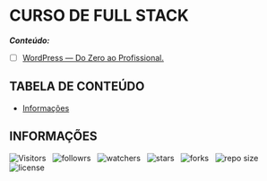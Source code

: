 <!-- TITLE -->
# CURSO DE FULL STACK

***Conteúdo:***

<!-- * [ ] ORIENTAÇÃO. -->
<!-- * [ ] LIVES. -->
<!-- * [ ] HTML 5 & CSS 3. -->
<!-- * [ ] JAVASCRIPT. -->
<!-- * [ ] GIT & GITHUB. -->
<!-- * [ ] BANCOS DE DADOS. -->
<!-- * [ ] PHP. -->
<!-- * [ ] LARAVEL. -->
<!-- * [ ] TYPESCRIPT. -->
<!-- * [ ] NODE.JS. -->
<!-- * [ ] ADONIS.JS. -->
<!-- * [ ] REACT.JS. -->
<!-- * [ ] NEXT.JS -->
<!-- * [ ] REACT.JS NATIVE. -->
<!-- * [ ] VUE.JS. -->
<!-- * [ ] ANGULAR 9. -->
<!-- * [ ] FLUTTER. -->
<!-- * [ ] BOOTSTRAP 4. -->
<!-- * [ ] DOCKER. -->
<!-- * [ ] FIREBASE. -->
<!-- * [ ] SASS. -->
<!-- * [ ] GRAPHQL. -->
<!-- * [ ] ADOBE XD. -->
<!-- * [ ] ELECTRON. -->
<!-- * [ ] [FRONT-END — DO ZERO AO PROFISSIONAL.](https://github.com/Devsgeeknerd/front-end-zp-full-stack "Ver o Conteúdo do Curso") -->
<!-- * [ ] REACT.JS NATIVE — DO ZERO AO PROFISSIONAL. -->
<!-- * [ ] PHP — DO ZERO AO PROFISSIONAL. -->
* [ ] [WordPress — Do Zero ao Profissional.](https://github.com/Devsgeeknerd/wordpress-zp-fs "Ver detalhes")
<!-- * [ ] FREELANCER — DO ZERO AO PROFISSIONAL. -->

<!-- TABLE OF CONTENTS -->
## TABELA DE CONTEÚDO

<!-- * [Vista por cima](#vista-por-cima) -->
<!--  * [Foto da tela](#foto-da-tela) -->
<!--  * [Links](#links) -->
<!-- * [Meu processo](#meu-processo) -->
<!--  * [Contruido com](#construido-com) -->
<!--  * [O que aprendi](#o-que-aprendi) -->
<!--  * [Desenvolvimento contínuo](#desenvolvimento-contínuo) -->
<!--  * [Recusos úteis](#recursos-úteis) -->
<!-- * [Autor](#autor) -->
<!-- * [Agradecimentos](#agradecimentos) -->
* [Informações](#informações)

<!-- OVERVIEW -->
<!-- ## VISTA POR CIMA -->

<!-- SCREENSHOT -->
<!-- ### FOTO DA TELA -->

<!-- LINKS -->
<!-- ### LINKS -->

<!-- MY PROCESS -->
<!-- ## MEU PROCESSO -->

<!-- BUILT WITH -->
<!-- ### CONSTRUIDO COM -->

<!-- WHAT I LEARNED -->
<!-- ### O QUE APRENDI -->

<!-- CONTINUED DEVELOPMENT -->
<!-- ### DESENVOLVIMENTO CONTÍNUO -->

<!-- USEFUL RESOURCES -->
<!-- ### RECURSOS ÚTEIS -->

<!-- AUTHOR -->
<!-- ## AUTOR -->

<!-- ACKNOWLEDGMENTS -->
<!-- ## AGRADECIMENTOS -->

<!-- INFORMATION -->
## INFORMAÇÕES

![Visitors](https://api.visitorbadge.io/api/visitors?path=Devsgeeknerd%2Fcurso-de-full-stack&label=Visitantes&labelColor=%23f9e64f&countColor=%23008000&style=plastic "Total de Visitas")
&nbsp;
![followrs](https://img.shields.io/github/followers/Devsgeeknerd?style=plastic&label=SEGUIDORES&labelColor=f9e64f "Total de Seguidores")
&nbsp;
![watchers](https://img.shields.io/github/watchers/Devsgeeknerd/curso-de-full-stack?style=plastic&label=OBSERVADORES&labelColor=f9e64f "Total de Observadores")
&nbsp;
![stars](https://img.shields.io/github/stars/Devsgeeknerd/curso-de-full-stack?style=plastic&label=ESTRELAS&labelColor=f9e64f "Total de Estrelas Recebidas")
&nbsp;
![forks](https://img.shields.io/github/forks/Devsgeeknerd/curso-de-full-stack?style=plastic&label=BIFURCAÇÕES&labelColor=f9e64f "Total de Bifurcações")
&nbsp;
![repo size](https://img.shields.io/github/repo-size/Devsgeeknerd/curso-de-full-stack?style=plastic&label=TAMANHO&labelColor=f9e64f "Tamanho do Repositório")
&nbsp;
![license](https://img.shields.io/github/license/Devsgeeknerd/curso-de-full-stack?style=plastic&label=LICENÇA&labelColor=f9e64f "Licença do Repositório")
